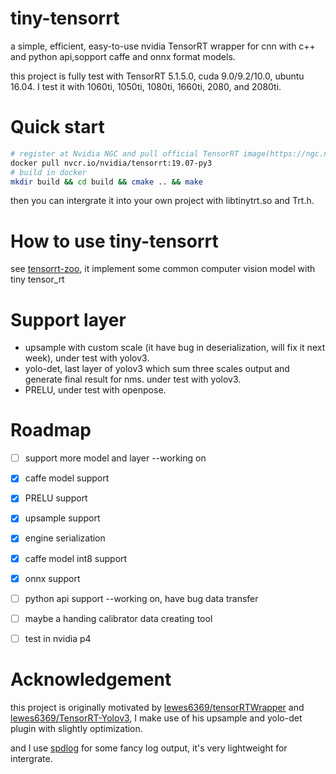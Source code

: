 <!--
 * @Description: In User Settings Edit
 * @Author: zerollzeng
 * @Date: 2019-08-23 09:16:35
 * @LastEditTime: 2019-08-30 08:37:37
 * @LastEditors: zerollzeng
 -->

# tiny-tensorrt
a simple, efficient, easy-to-use nvidia TensorRT wrapper for cnn with c++ and python api,sopport caffe and onnx format models.

this project is fully test with TensorRT 5.1.5.0, cuda 9.0/9.2/10.0, ubuntu 16.04. I test it with 1060ti, 1050ti, 1080ti, 1660ti, 2080, and 2080ti.

# Quick start
```bash
# register at Nvidia NGC and pull official TensorRT image(https://ngc.nvidia.com/catalog/containers/nvidia:tensorrt)
docker pull nvcr.io/nvidia/tensorrt:19.07-py3
# build in docker
mkdir build && cd build && cmake .. && make
```
then you can intergrate it into your own project with libtinytrt.so and Trt.h.

# How to use tiny-tensorrt
see [tensorrt-zoo](https://github.com/zerollzeng/tensorrt-zoo), it implement some common computer vision model with tiny tensor_rt

# Support layer
- upsample with custom scale (it have bug in deserialization, will fix it next week), under test with yolov3.
- yolo-det, last layer of yolov3 which sum three scales output and generate final result for nms. under test with yolov3.
- PRELU, under test with openpose.

# Roadmap
- [ ] support more model and layer --working on
- [x] caffe model support
- [x] PRELU support
- [x] upsample support
- [x] engine serialization
- [x] caffe model int8 support
- [x] onnx support
- [ ] python api support --working on, have bug data transfer
- [ ] maybe a handing calibrator data creating tool
- [ ] test in nvidia p4


# Acknowledgement
this project is originally motivated by [lewes6369/tensorRTWrapper](https://github.com/lewes6369/tensorRTWrapper) and [lewes6369/TensorRT-Yolov3](https://github.com/lewes6369/TensorRT-Yolov3), I make use of his upsample and yolo-det plugin with slightly optimization.

and I use [spdlog](https://github.com/gabime/spdlog) for some fancy log output, it's very lightweight for intergrate. 


